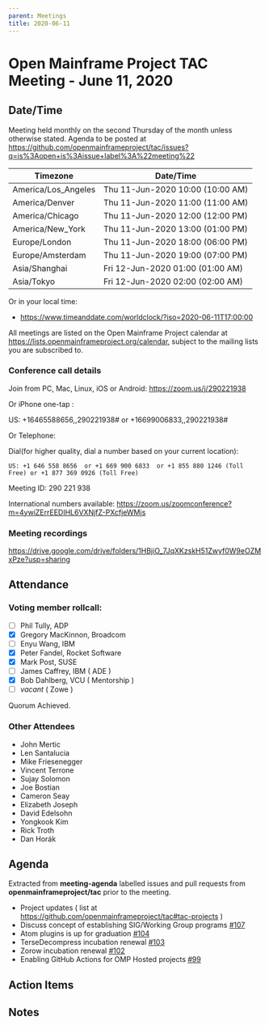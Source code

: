 ```yaml
---
parent: Meetings
title: 2020-06-11
---
```


# Open Mainframe Project TAC Meeting - June 11, 2020

## Date/Time

Meeting held monthly on the second Thursday of the month unless otherwise stated. Agenda to be posted at https://github.com/openmainframeproject/tac/issues?q=is%3Aopen+is%3Aissue+label%3A%22meeting%22

| Timezone | Date/Time |
|----------|-----------|
| America/Los_Angeles | Thu 11-Jun-2020 10:00 (10:00 AM) |
| America/Denver | Thu 11-Jun-2020 11:00 (11:00 AM) |
| America/Chicago | Thu 11-Jun-2020 12:00 (12:00 PM) |
| America/New_York | Thu 11-Jun-2020 13:00 (01:00 PM) |
| Europe/London | Thu 11-Jun-2020 18:00 (06:00 PM) |
| Europe/Amsterdam | Thu 11-Jun-2020 19:00 (07:00 PM) |
| Asia/Shanghai | Fri 12-Jun-2020 01:00 (01:00 AM) |
| Asia/Tokyo | Fri 12-Jun-2020 02:00 (02:00 AM) |

Or in your local time:
* https://www.timeanddate.com/worldclock/?iso=2020-06-11T17:00:00

All meetings are listed on the Open Mainframe Project calendar at https://lists.openmainframeproject.org/calendar, subject to the mailing lists you are subscribed to.

### Conference call details

Join from PC, Mac, Linux, iOS or Android: https://zoom.us/j/290221938

Or iPhone one-tap :

US: +16465588656,,290221938#  or +16699006833,,290221938#

Or Telephone:

Dial(for higher quality, dial a number based on your current location):

    US: +1 646 558 8656  or +1 669 900 6833  or +1 855 880 1246 (Toll Free) or +1 877 369 0926 (Toll Free)

Meeting ID: 290 221 938

International numbers available: https://zoom.us/zoomconference?m=4ywiZErrEEDIHL6VXNjfZ-PXcfjeWMjs

### Meeting recordings

https://drive.google.com/drive/folders/1HBjiO_7JqXKzskH51Zwyf0W9eOZMxPze?usp=sharing

## Attendance

### Voting member rollcall:

- [ ] Phil Tully, ADP
- [x] Gregory MacKinnon, Broadcom
- [ ] Enyu Wang, IBM
- [x] Peter Fandel, Rocket Software
- [x] Mark Post, SUSE
- [ ] James Caffrey, IBM ( ADE )
- [x] Bob Dahlberg, VCU ( Mentorship )
- [ ] _vacant_ ( Zowe )

Quorum Achieved.

### Other Attendees

- John Mertic 
- Len Santalucia
- Mike Friesenegger 
- Vincent Terrone 
- Sujay Solomon
- Joe Bostian 
- Cameron Seay
- Elizabeth Joseph
- David Edelsohn 
- Yongkook Kim 
- Rick Troth 
- Dan Horák

## Agenda

Extracted from **meeting-agenda** labelled issues and pull requests from **openmainframeproject/tac** prior to the meeting.

* Project updates ( list at https://github.com/openmainframeproject/tac#tac-projects )
* Discuss concept of establishing SIG/Working Group programs [#107](https://github.com/openmainframeproject/tac/issues/107)
* Atom plugins is up for graduation [#104](https://github.com/openmainframeproject/tac/issues/104)
* TerseDecompress incubation renewal [#103](https://github.com/openmainframeproject/tac/issues/103)
* Zorow incubation renewal [#102](https://github.com/openmainframeproject/tac/issues/102)
* Enabling GitHub Actions for OMP Hosted projects [#99](https://github.com/openmainframeproject/tac/issues/99)

## Action Items


## Notes






